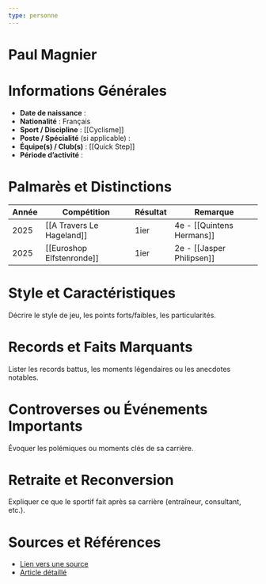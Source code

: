```yaml
---
type: personne
---
```


# Paul Magnier

# Informations Générales
- **Date de naissance** :  
- **Nationalité** :  Français
- **Sport / Discipline** :  [[Cyclisme]]
- **Poste / Spécialité** (si applicable) :  
- **Équipe(s) / Club(s)** :  [[Quick Step]]
- **Période d’activité** :  

# Palmarès et Distinctions
| Année | Compétition               | Résultat | Remarque                  |
| ----- | ------------------------- | -------- | ------------------------- |
| 2025  | [[A Travers Le Hageland]] | 1ier     | 4e - [[Quintens Hermans]] |
| 2025  | [[Euroshop Elfstenronde]] | 1ier     | 2e - [[Jasper Philipsen]] |

# Style et Caractéristiques
Décrire le style de jeu, les points forts/faibles, les particularités.

# Records et Faits Marquants
Lister les records battus, les moments légendaires ou les anecdotes notables.

# Controverses ou Événements Importants
Évoquer les polémiques ou moments clés de sa carrière.

# Retraite et Reconversion
Expliquer ce que le sportif fait après sa carrière (entraîneur, consultant, etc.).

# Sources et Références
- [Lien vers une source](#)
- [Article détaillé](#)
